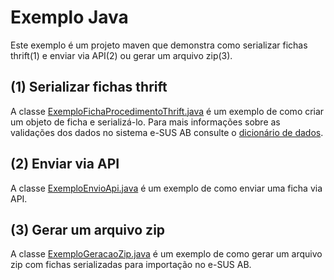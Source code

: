 # Exemplo Java

Este exemplo é um projeto maven que demonstra como serializar fichas thrift(1) e enviar via API(2) ou gerar um arquivo zip(3).


## (1) Serializar fichas thrift

A classe [ExemploFichaProcedimentoThrift.java](../java/src/main/java/exemplo/ExemploFichaProcedimentoThrift.java) é um exemplo de como criar um objeto de ficha e serializá-lo.
Para mais informações sobre as validações dos dados no sistema e-SUS AB consulte o [dicionário de dados](https://integracao.esusab.ufsc.br/).


## (2) Enviar via API

A classe [ExemploEnvioApi.java](../java/src/main/java/exemplo/api/ExemploEnvioApi.java) é um exemplo de como enviar uma ficha via API.


## (3) Gerar um arquivo zip

A classe [ExemploGeracaoZip.java](../java/src/main/java/exemplo/zip/ExemploGeracaoZip.java) é um exemplo de como gerar um arquivo zip com fichas serializadas para importação no e-SUS AB.
